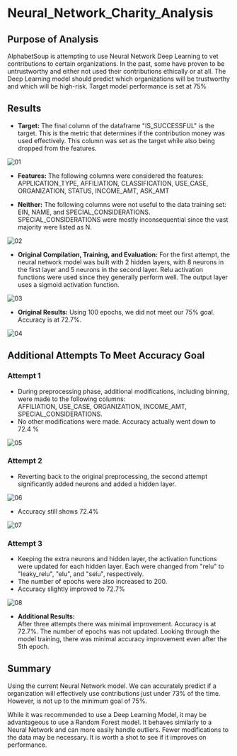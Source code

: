 # Neural_Network_Charity_Analysis
## Purpose of Analysis
AlphabetSoup is attempting to use Neural Network Deep Learning to vet contributions to certain organizations.  In the past, some have proven to be untrustworthy and either not used their contributions ethically or at all.  The Deep Learning model should predict which organizations will be trustworthy and which will be high-risk.  Target model performance is set at 75%

## Results
- **Target:**  The final column of the dataframe "IS_SUCCESSFUL" is the target.  This is the metric that determines if the contribution money was used effectively.  This column was set as the target while also being dropped from the features.

![01](https://user-images.githubusercontent.com/106561880/196081770-69d52a7d-9313-432f-bf72-b83bada54318.png)

- **Features:** The following columns were considered the features:  APPLICATION_TYPE, AFFILIATION, CLASSIFICATION, USE_CASE, ORGANIZATION, STATUS, INCOME_AMT, ASK_AMT

- **Neither:**  The following columns were not useful to the data training set:  EIN, NAME, and SPECIAL_CONSIDERATIONS.  SPECIAL_CONSIDERATIONS were mostly inconsequential since the vast majority were listed as N.

![02](https://user-images.githubusercontent.com/106561880/196081812-92fde7fa-93aa-44c7-8e80-e5f590559b6a.png)


- **Original Compilation, Training, and Evaluation:**  For the first attempt, the neural network model was built with 2 hidden layers, with 8 neurons in the first layer and 5 neurons in the second layer.  Relu activation functions were used since they generally perform well.  The output layer uses a sigmoid activation function.

![03](https://user-images.githubusercontent.com/106561880/196081828-f1253d90-5ac0-4bb0-b90b-0bb1ad3eb60c.png)

- **Original Results:**  Using 100 epochs, we did not meet our 75% goal.  Accuracy is at 72.7%.

![04](https://user-images.githubusercontent.com/106561880/196081843-24641aea-0563-459d-b319-eb09e6507753.png)

## Additional Attempts To Meet Accuracy Goal
### Attempt 1
- During preprocessing phase, additional modifications, including binning, were made to the following columns:   
AFFILIATION, USE_CASE, ORGANIZATION, INCOME_AMT, SPECIAL_CONSIDERATIONS.
- No other modifications were made.  Accuracy actually went down to 72.4 %

![05](https://user-images.githubusercontent.com/106561880/196843750-0708bb5c-8b85-49c7-a445-5a4112243baf.png)

### Attempt 2
- Reverting back to the original preprocessing, the second attempt significantly added neurons and added a hidden layer.

![06](https://user-images.githubusercontent.com/106561880/196843830-b586dd6f-e8c4-4730-ba48-215d3ac2ba55.png)

- Accuracy still shows 72.4%

![07](https://user-images.githubusercontent.com/106561880/196843842-9afc4a61-a73e-4cac-a753-b7bc391b4e85.png)


### Attempt 3
- Keeping the extra neurons and hidden layer, the activation functions were updated for each hidden layer.  Each were changed from "relu" to "leaky_relu", "elu", and "selu", respectively.
- The number of epochs were also increased to 200.
- Accuracy slightly improved to 72.7%

![08](https://user-images.githubusercontent.com/106561880/196843868-8b4eba20-ae90-4b5a-8d31-bb756a343d68.png)

- **Additional Results:**  
After three attempts there was minimal improvement.  Accuracy is at 72.7%.  The number of epochs was not updated.  Looking through the model training, there was minimal accuracy improvement even after the 5th epoch.


## Summary
Using the current Neural Network model.  We can accurately predict if a organization will effectively use contributions just under 73% of the time.  However, is not up to the minimum goal of 75%.

While it was recommended to use a Deep Learning Model, it may be advantageous to use a Random Forest model.  It behaves similarly to a Neural Network and can more easily handle outliers.  Fewer modifications to the data may be necessary.  It is worth a shot to see if it improves on performance.

